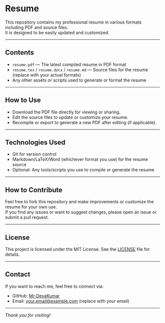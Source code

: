 # Resume

This repository contains my professional resume in various formats including PDF and source files.  
It is designed to be easily updated and customized.

---

## Contents

- `resume.pdf` — The latest compiled resume in PDF format  
- `resume.tex` / `resume.docx` / `resume.md` — Source files for the resume (replace with your actual formats)  
- Any other assets or scripts used to generate or format the resume

---

## How to Use

- Download the PDF file directly for viewing or sharing.
- Edit the source files to update or customize your resume.
- Recompile or export to generate a new PDF after editing (if applicable).

---

## Technologies Used

- Git for version control  
- Markdown/LaTeX/Word (whichever format you use) for the resume source  
- Optional: Any tools/scripts you use to compile or generate the resume

---

## How to Contribute

Feel free to fork this repository and make improvements or customize the resume for your own use.  
If you find any issues or want to suggest changes, please open an issue or submit a pull request.

---

## License

This project is licensed under the MIT License. See the [LICENSE](LICENSE) file for details.

---

## Contact

If you want to reach me, feel free to connect via:

- GitHub: [Mr-DevaKumar](https://github.com/Mr-DevaKumar)  
- Email: your.email@example.com (replace with your email)

---

*Thank you for visiting!*
